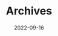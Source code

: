 ---
title: "Archives"
date: 2022-09-16
layout: "archives"
slug: "archives"
menu:
    main:
        weight: 2
        params: 
            icon: archives
---